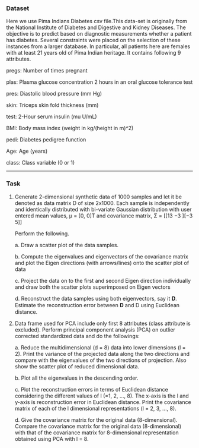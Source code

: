 ### Dataset

Here we use Pima Indians Diabetes csv file.This data-set is originally
from the National Institute of Diabetes and Digestive and Kidney Diseases. The objective is to
predict based on diagnostic measurements whether a patient has diabetes. Several constraints
were placed on the selection of these instances from a larger database. In particular, all patients
here are females with at least 21 years old of Pima Indian heritage. It contains following 9
attributes.

pregs: Number of times pregnant

plas: Plasma glucose concentration 2 hours in an oral glucose tolerance test

pres: Diastolic blood pressure (mm Hg)

skin: Triceps skin fold thickness (mm)

test: 2-Hour serum insulin (mu U/mL)

BMI: Body mass index (weight in kg/(height in m)^2)

pedi: Diabetes pedigree function

Age: Age (years)

class: Class variable (0 or 1)

---
### Task

1. Generate 2-dimensional synthetic data of 1000 samples and let it be denoted as data
matrix D of size 2x1000. Each sample is independently and identically distributed with
bi-variate Gaussian distribution with user entered mean values, μ = [0, 0]T
and covariance
matrix, Σ = [[13 −3 ][−3 5]]

     Perform the following.   

     a. Draw a scatter plot of the data samples.

     b. Compute the eigenvalues and eigenvectors of the covariance matrix and plot the
  Eigen directions (with arrows/lines) onto the scatter plot of data

     c. Project the data on to the first and second Eigen direction individually and draw
  both the scatter plots superimposed on Eigen vectors

     d. Reconstruct the data samples using both eigenvectors, say it 𝐃̂. Estimate
  the reconstruction error between 𝐃̂ and D using Euclidean distance.

2. Data frame used for PCA include only first 8 attributes (class attribute is excluded).
Perform principal component analysis (PCA) on outlier corrected standardized data and do the followings:

      a. Reduce the multidimensional (d = 8) data into lower dimensions (l = 2). Print the
      variance of the projected data along the two directions and compare with the
      eigenvalues of the two directions of projection. Also show the scatter plot of
      reduced dimensional data.

      b. Plot all the eigenvalues in the descending order.

      c. Plot the reconstruction errors in terms of Euclidean distance considering the
      different values of l (=1, 2, ..., 8). The x-axis is the l and y-axis is reconstruction
      error in Euclidean distance. Print the covariance matrix of each of the l dimensional representations (l = 2, 3, ..., 8).

      d. Give the covariance matrix for the original data (8-dimensional). Compare the
      covariance matrix for the original data (8-dimensional) with that of the covariance
      matrix for 8-dimensional representation obtained using PCA with l = 8.
